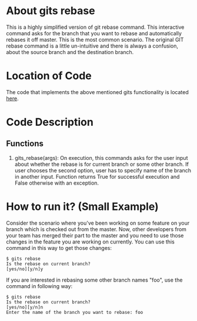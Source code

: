# About gits rebase
This is a highly simplified version of git rebase command. 
This interactive command asks for the branch that you want to rebase and automatically rebases it off master. 
This is the most common scenario. 
The original GIT rebase command is a little un-intuitive and there is always a confusion, about the source branch and the destination branch.

# Location of Code
The code that implements the above mentioned gits functionality is located [here](https://github.com/pvinoda/GITS/blob/master/code/gits_rebase.py).

# Code Description
## Functions
1. gits_rebase(args):
On execution, this commands asks for the user input about whether the rebase is for current branch or some other branch.
If user chooses the second option, user has to specify name of the branch in another input.
Function returns True for successful execution and False otherwise with an exception.

# How to run it? (Small Example)
Consider the scenario where you've been working on some feature on your branch which is checked out from the master.
Now, other developers from your team has merged their part to the master and you need to use those changes in the feature you are working on currently.
You can use this command in this way to get those changes:
```
$ gits rebase
Is the rebase on current branch?
[yes/no][y/n]y
```
If you are interested in rebasing some other branch names "foo", use the command in following way:
```
$ gits rebase
Is the rebase on current branch?
[yes/no][y/n]n
Enter the name of the branch you want to rebase: foo
```